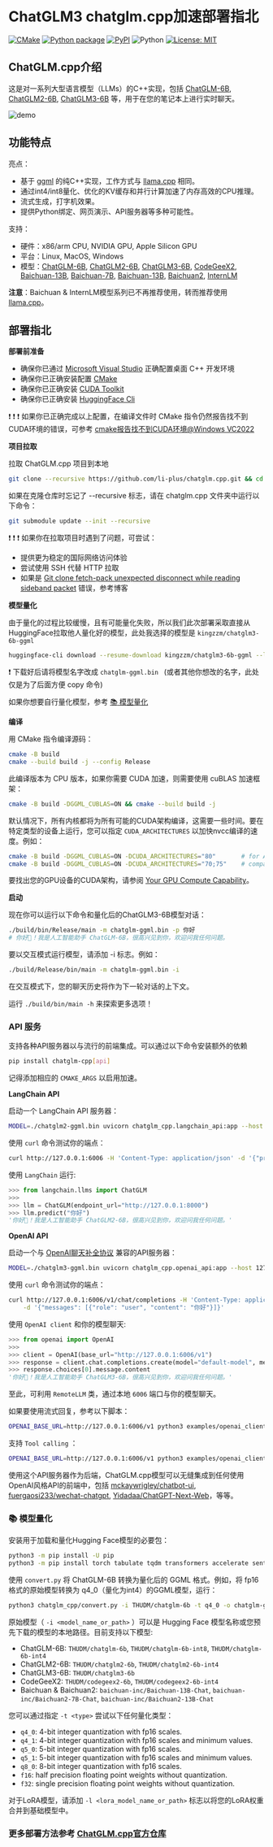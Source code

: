 # ChatGLM3 chatglm.cpp加速部署指北

[![CMake](https://github.com/li-plus/chatglm.cpp/actions/workflows/cmake.yml/badge.svg)](https://github.com/li-plus/chatglm.cpp/actions/workflows/cmake.yml)
[![Python package](https://github.com/li-plus/chatglm.cpp/actions/workflows/python-package.yml/badge.svg)](https://github.com/li-plus/chatglm.cpp/actions/workflows/python-package.yml)
[![PyPI](https://img.shields.io/pypi/v/chatglm-cpp)](https://pypi.org/project/chatglm-cpp/)
![Python](https://img.shields.io/pypi/pyversions/chatglm-cpp)
[![License: MIT](https://img.shields.io/badge/license-MIT-blue)](LICENSE)

## ChatGLM.cpp介绍

这是对一系列大型语言模型（LLMs）的C++实现，包括 [ChatGLM-6B](https://github.com/THUDM/ChatGLM-6B), [ChatGLM2-6B](https://github.com/THUDM/ChatGLM2-6B), [ChatGLM3-6B](https://github.com/THUDM/ChatGLM3) 等，用于在您的笔记本上进行实时聊天。

![demo](./demo.gif)

## 功能特点

亮点：
+ 基于 [ggml](https://github.com/ggerganov/ggml) 的纯C++实现，工作方式与 [llama.cpp](https://github.com/ggerganov/llama.cpp) 相同。
+ 通过int4/int8量化、优化的KV缓存和并行计算加速了内存高效的CPU推理。
+ 流式生成，打字机效果。
+ 提供Python绑定、网页演示、API服务器等多种可能性。

支持：
+ 硬件：x86/arm CPU, NVIDIA GPU, Apple Silicon GPU
+ 平台：Linux, MacOS, Windows
+ 模型：[ChatGLM-6B](https://github.com/THUDM/ChatGLM-6B), [ChatGLM2-6B](https://github.com/THUDM/ChatGLM2-6B), [ChatGLM3-6B](https://github.com/THUDM/ChatGLM3), [CodeGeeX2](https://github.com/THUDM/CodeGeeX2), [Baichuan-13B](https://github.com/baichuan-inc/Baichuan-13B), [Baichuan-7B](https://github.com/baichuan-inc/Baichuan-7B), [Baichuan-13B](https://github.com/baichuan-inc/Baichuan-13B), [Baichuan2](https://github.com/baichuan-inc/Baichuan2), [InternLM](https://github.com/InternLM/InternLM)

**注意**：Baichuan & InternLM模型系列已不再推荐使用，转而推荐使用 [llama.cpp](https://github.com/ggerganov/llama.cpp)。

## 部署指北

**部署前准备**

+ 确保你已通过 [Microsoft Visual Studio](https://visualstudio.microsoft.com/zh-hans/downloads/) 正确配置桌面 C++ 开发环境
+ 确保你已正确安装配置 [CMake](https://cmake.org/)
+ 确保你已正确安装 [CUDA Toolkit](https://developer.nvidia.com/cuda-toolkit)
+ 确保你已正确安装 [HuggingFace Cli](https://huggingface.co/docs/huggingface_hub/main/en/guides/cli)

:exclamation: :exclamation: :exclamation: 如果你已正确完成以上配置，在编译文件时 CMake 指令仍然报告找不到CUDA环境的错误，可参考 [cmake报告找不到CUDA环境@Windows VC2022](https://blog.csdn.net/weixin_36829761/article/details/136896036) 

**项目拉取**

拉取 ChatGLM.cpp 项目到本地
```sh
git clone --recursive https://github.com/li-plus/chatglm.cpp.git && cd chatglm.cpp
```
如果在克隆仓库时忘记了 --recursive 标志，请在 chatglm.cpp 文件夹中运行以下命令：
```sh
git submodule update --init --recursive
```

:exclamation: :exclamation: :exclamation: 如果你在拉取项目时遇到了问题，可尝试：
+ 提供更为稳定的国际网络访问体验
+ 尝试使用 SSH 代替 HTTP 拉取
+ 如果是 [Git clone fetch-pack unexpected disconnect while reading sideband packet](https://blog.csdn.net/m0_37196398/article/details/129993150) 错误，参考博客

**模型量化**

由于量化的过程比较缓慢，且有可能量化失败，所以我们此次部署采取直接从HuggingFace拉取他人量化好的模型，此处我选择的模型是 `kingzzm/chatglm3-6b-ggml`
```sh
huggingface-cli download --resume-download kingzzm/chatglm3-6b-ggml --local-dir chatglm3-6b-ggml
```

:exclamation: 下载好后请将模型名字改成 `chatglm-ggml.bin ` (或者其他你想改的名字，此处仅是为了后面方便 copy 命令)

如果你想要自行量化模型，参考 <a href="#:books: 模型量化">:books: 模型量化</a>

**编译**

用 CMake 指令编译源码：
```sh
cmake -B build
cmake --build build -j --config Release
```
此编译版本为 CPU 版本，如果你需要 CUDA 加速，则需要使用 cuBLAS 加速框架：
```sh
cmake -B build -DGGML_CUBLAS=ON && cmake --build build -j
```

默认情况下，所有内核都将为所有可能的CUDA架构编译，这需要一些时间。要在特定类型的设备上运行，您可以指定 `CUDA_ARCHITECTURES` 以加快nvcc编译的速度。例如：
```sh
cmake -B build -DGGML_CUBLAS=ON -DCUDA_ARCHITECTURES="80"       # for A100
cmake -B build -DGGML_CUBLAS=ON -DCUDA_ARCHITECTURES="70;75"    # compatible with both V100 and T4
```

要找出您的GPU设备的CUDA架构，请参阅 [Your GPU Compute Capability](https://developer.nvidia.com/cuda-gpus)。

**启动**

现在你可以运行以下命令和量化后的ChatGLM3-6B模型对话：
```sh
./build/bin/Release/main -m chatglm-ggml.bin -p 你好
# 你好👋！我是人工智能助手 ChatGLM-6B，很高兴见到你，欢迎问我任何问题。
```

要以交互模式运行模型，请添加 -i 标志。例如：
```sh
./build/Release/bin/main -m chatglm-ggml.bin -i
```
在交互模式下，您的聊天历史将作为下一轮对话的上下文。

运行 `./build/bin/main -h` 来探索更多选项！

### API 服务

支持各种API服务器以与流行的前端集成。可以通过以下命令安装额外的依赖
```sh
pip install chatglm-cpp[api]
```
记得添加相应的 `CMAKE_ARGS` 以启用加速。

**LangChain API**

启动一个 LangChain API 服务器：
```sh
MODEL=./chatglm2-ggml.bin uvicorn chatglm_cpp.langchain_api:app --host 127.0.0.1 --port 6006
```

使用 `curl` 命令测试你的端点：
```sh
curl http://127.0.0.1:6006 -H 'Content-Type: application/json' -d '{"prompt": "你好"}'
```

使用 `LangChain` 运行:
```python
>>> from langchain.llms import ChatGLM
>>> 
>>> llm = ChatGLM(endpoint_url="http://127.0.0.1:8000")
>>> llm.predict("你好")
'你好👋！我是人工智能助手 ChatGLM2-6B，很高兴见到你，欢迎问我任何问题。'
```

**OpenAI API**

启动一个与 [OpenAI聊天补全协议](https://platform.openai.com/docs/api-reference/chat) 兼容的API服务器：
```sh
MODEL=./chatglm3-ggml.bin uvicorn chatglm_cpp.openai_api:app --host 127.0.0.1 --port 6006
```

使用 `curl` 命令测试你的端点：
```sh
curl http://127.0.0.1:6006/v1/chat/completions -H 'Content-Type: application/json' \
    -d '{"messages": [{"role": "user", "content": "你好"}]}'
```

使用 `OpenAI client` 和你的模型聊天:
```python
>>> from openai import OpenAI
>>> 
>>> client = OpenAI(base_url="http://127.0.0.1:6006/v1")
>>> response = client.chat.completions.create(model="default-model", messages=[{"role": "user", "content": "你好"}])
>>> response.choices[0].message.content
'你好👋！我是人工智能助手 ChatGLM3-6B，很高兴见到你，欢迎问我任何问题。'
```

至此，可利用 `RemoteLLM` 类，通过本地 `6006` 端口与你的模型聊天。

如果要使用流式回复，参考以下脚本：
```sh
OPENAI_BASE_URL=http://127.0.0.1:6006/v1 python3 examples/openai_client.py --stream --prompt 你好
```

支持 `Tool calling` ：
```sh
OPENAI_BASE_URL=http://127.0.0.1:6006/v1 python3 examples/openai_client.py --tool_call --prompt 上海天气怎么样
```

使用这个API服务器作为后端，ChatGLM.cpp模型可以无缝集成到任何使用OpenAI风格API的前端中，包括 [mckaywrigley/chatbot-ui](https://github.com/mckaywrigley/chatbot-ui), [fuergaosi233/wechat-chatgpt](https://github.com/fuergaosi233/wechat-chatgpt), [Yidadaa/ChatGPT-Next-Web](https://github.com/Yidadaa/ChatGPT-Next-Web)，等等。


### :books: 模型量化

安装用于加载和量化Hugging Face模型的必要包：
```sh
python3 -m pip install -U pip
python3 -m pip install torch tabulate tqdm transformers accelerate sentencepiece
```

使用 `convert.py` 将 ChatGLM-6B 转换为量化后的 GGML 格式。例如，将 fp16 格式的原始模型转换为 q4_0（量化为int4）的GGML模型，运行：
```sh
python3 chatglm_cpp/convert.py -i THUDM/chatglm-6b -t q4_0 -o chatglm-ggml.bin
```

原始模型（ `-i <model_name_or_path>` ）可以是 Hugging Face 模型名称或您预先下载的模型的本地路径。目前支持以下模型:
* ChatGLM-6B: `THUDM/chatglm-6b`, `THUDM/chatglm-6b-int8`, `THUDM/chatglm-6b-int4`
* ChatGLM2-6B: `THUDM/chatglm2-6b`, `THUDM/chatglm2-6b-int4`
* ChatGLM3-6B: `THUDM/chatglm3-6b`
* CodeGeeX2: `THUDM/codegeex2-6b`, `THUDM/codegeex2-6b-int4`
* Baichuan & Baichuan2: `baichuan-inc/Baichuan-13B-Chat`, `baichuan-inc/Baichuan2-7B-Chat`, `baichuan-inc/Baichuan2-13B-Chat`

您可以通过指定 `-t <type>` 尝试以下任何量化类型：
* `q4_0`: 4-bit integer quantization with fp16 scales.
* `q4_1`: 4-bit integer quantization with fp16 scales and minimum values.
* `q5_0`: 5-bit integer quantization with fp16 scales.
* `q5_1`: 5-bit integer quantization with fp16 scales and minimum values.
* `q8_0`: 8-bit integer quantization with fp16 scales.
* `f16`: half precision floating point weights without quantization.
* `f32`: single precision floating point weights without quantization.

对于LoRA模型，请添加 `-l <lora_model_name_or_path>` 标志以将您的LoRA权重合并到基础模型中。

### 更多部署方法参考 [ChatGLM.cpp官方仓库](https://github.com/li-plus/chatglm.cpp/tree/main)